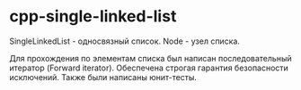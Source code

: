 # cpp-single-linked-list

SingleLinkedList - односвязный список. Node - узел списка.

Для прохождения по элементам списка был написан последовательный итератор (Forward iterator). Обеспечена строгая гарантия безопасности исключений. Также были написаны юнит-тесты.
